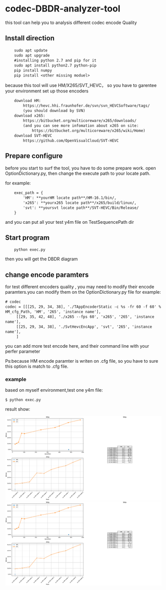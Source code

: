 codec-DBDR-analyzer-tool
====================================
this tool can help you to analysis different codec encode Quality 

## **Install direction**

        sudo apt update
        sudo apt upgrade
        #installing python 2.7 and pip for it
        sudo apt install python2.7 python-pip
        pip install numpy
        pip install <other missing moduel>

because this tool will use HM/X265/SVT_HEVC， so you have to garentee your environment set up those encoders
        
        download HM:
            https://hevc.hhi.fraunhofer.de/svn/svn_HEVCSoftware/tags/
            (you should download by SVN)
        download x265:
            https://bitbucket.org/multicoreware/x265/downloads/
            (and you can see more infomation about x265 on site:
                https://bitbucket.org/multicoreware/x265/wiki/Home)
        download SVT-HEVC
            https://github.com/OpenVisualCloud/SVT-HEVC

## **Prepare configure**
before you start to surf the tool, you have to do some prepare work.
open OptionDictionary.py, then change the execute path to your locate path.

for example:

        exec_path = {
            'HM': **yourHM locate path**/HM-16.1/bin/,
            'x265': **yourx265 locate path**/x265/build/linux/,
            'svt': **yoursvt locate path**/SVT-HEVC/Bin/Release/
        }
and you can put all your test y4m file on TestSequencePath dir

## **Start program**

        python exec.py


then you will get the DBDR diagram

## **change encode paramters**
for test different encoders quality , you may need to modify their encode paramters.you can modify them on the OptionDictionary.py file
 for example:       
        
    # codec
    codec = [[[25, 29, 34, 38], './TAppEncoderStatic -c %s -fr 60 -f 60' % HM_cfg_Path, 'HM', '265', 'instance name'],
         [[29, 35, 42, 48], './x265 --fps 60', 'x265', '265', 'instance name'],
         [[25, 29, 34, 38], './SvtHevcEncApp', 'svt', '265', 'instance name'],
         ]
        

you can add more test encode here, and their command line with your perfer parameter

Ps:because HM encode paramter is writen on .cfg file, so you have to sure this option is match to .cfg file.

### **example**

based on myself environment,test one y4m file:

	$ python exec.py
result show:

![testshoot](_360_BDrate.png)
![test](_360_bit_rate.png)